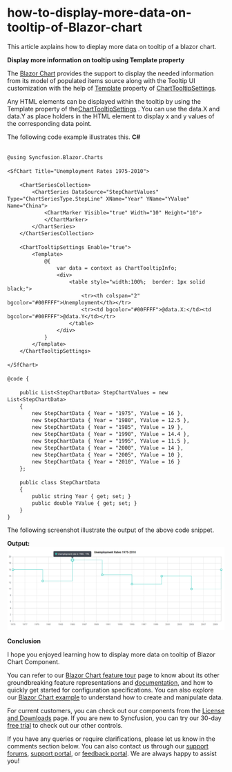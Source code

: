 # how-to-display-more-data-on-tooltip-of-Blazor-chart

This article axplains how to dieplay more data on tooltip of a blazor chart.

**Display more information on tooltip using Template property**

The [Blazor Chart](https://www.syncfusion.com/blazor-components/blazor-charts) provides the support to display the needed information from its model of populated items source along with the Tooltip UI customization with the help of [Template](https://help.syncfusion.com/cr/blazor/Syncfusion.Blazor.Charts.ChartTooltipSettings.html#Syncfusion_Blazor_Charts_ChartTooltipSettings_Template) property of [ChartTooltipSettings](https://help.syncfusion.com/cr/blazor/Syncfusion.Blazor.Charts.ChartTooltipSettings.html).

Any HTML elements can be displayed within the tooltip by using the Template property of the[ChartTooltipSettings](https://help.syncfusion.com/cr/blazor/Syncfusion.Blazor.Charts.ChartTooltipSettings.html) . You can use the data.X and data.Y as place holders in the HTML element to display x and y values of the corresponding data point.

The following code example illustrates this.
**C#**

```cshtml

@using Syncfusion.Blazor.Charts

<SfChart Title="Unemployment Rates 1975-2010">

    <ChartSeriesCollection>
        <ChartSeries DataSource="StepChartValues" Type="ChartSeriesType.StepLine" XName="Year" YName="YValue" Name="China">
            <ChartMarker Visible="true" Width="10" Height="10">
            </ChartMarker>
        </ChartSeries>
    </ChartSeriesCollection>

    <ChartTooltipSettings Enable="true">
        <Template>
            @{
                var data = context as ChartTooltipInfo;
                <div>
                    <table style="width:100%;  border: 1px solid black;">
                        <tr><th colspan="2" bgcolor="#00FFFF">Unemployment</th></tr>
                        <tr><td bgcolor="#00FFFF">@data.X:</td><td bgcolor="#00FFFF">@data.Y</td></tr>
                    </table>
                </div>
            }
        </Template>
    </ChartTooltipSettings>

</SfChart>

@code {
    
    public List<StepChartData> StepChartValues = new List<StepChartData>
    {
        new StepChartData { Year = "1975", YValue = 16 },
        new StepChartData { Year = "1980", YValue = 12.5 },
        new StepChartData { Year = "1985", YValue = 19 },
        new StepChartData { Year = "1990", YValue = 14.4 },
        new StepChartData { Year = "1995", YValue = 11.5 },
        new StepChartData { Year = "2000", YValue = 14 },
        new StepChartData { Year = "2005", YValue = 10 },
        new StepChartData { Year = "2010", YValue = 16 }
    };

    public class StepChartData
    {
        public string Year { get; set; }
        public double YValue { get; set; }
    }
}

```

The following screenshot illustrate the output of the above code snippet.

**Output:**
![](/tooltip-template.png)

**Conclusion**

I hope you enjoyed learning how to display more data on tooltip of Blazor Chart Component.

You can refer to our [Blazor Chart feature tour](https://www.syncfusion.com/blazor-components/blazor-charts) page to know about its other groundbreaking feature representations and [documentation](https://blazor.syncfusion.com/documentation/chart/getting-started), and how to quickly get started for configuration specifications. You can also explore our [Blazor Chart example](https://blazor.syncfusion.com/demos/chart/line?theme=bootstrap5) to understand how to create and manipulate data.

For current customers, you can check out our components from the [License and Downloads](https://www.syncfusion.com/sales/teamlicense) page. If you are new to Syncfusion, you can try our 30-day [free trial](https://www.syncfusion.com/downloads/blazor) to check out our other controls.

If you have any queries or require clarifications, please let us know in the comments section below. You can also contact us through our [support forums](https://www.syncfusion.com/forums), [support portal](https://support.syncfusion.com/create), or [feedback portal](https://www.syncfusion.com/feedback/blazor-components?control=charts). We are always happy to assist you!

